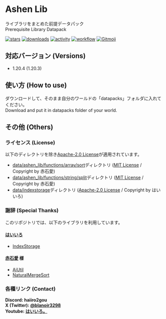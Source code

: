 # Ashen Lib

ライブラリをまとめた前提データパック  
Prerequisite Library Datapack

[![stars](https://img.shields.io/github/stars/haiiro2gou/Ashen-Lib?logo=github)](https://github.com/haiiro2gou/Ashen-Lib/stargazers)
[![downloads](https://img.shields.io/github/downloads/haiiro2gou/Ashen-Lib/total?logo=github)](https://github.com/haiiro2gou/Ashen-Lib/releases/latest)
[![activity](https://img.shields.io/github/commit-activity/m/haiiro2gou/Ashen-Lib?label=commit&logo=github)](https://github.com/haiiro2gou/Ashen-Lib/commits/master)
[![workflow](https://img.shields.io/github/actions/workflow/status/haiiro2gou/Ashen-Lib/datapack-linter.yml?branch=master&label=linter)](https://github.com/haiiro2gou/Ashen-Lib/actions?query=workflow%3Alint-datapack)
[![Gitmoji](https://img.shields.io/badge/gitmoji-%20😜%20😍-FFDD67.svg)](https://gitmoji.carloscuesta.me/)

## 対応バージョン (Versions)

- 1.20.4 (1.20.3)

## 使い方 (How to use)

ダウンロードして、そのまま自分のワールドの「datapacks」フォルダに入れてください。  
Download and put it in datapacks folder of your world.

## その他 (Others)

### ライセンス (License)

以下のディレクトリを除き[Apache-2.0 License](LICENSE)が適用されています。

- [data/ashen_lib/functions/array/sort](data/ashen_lib/functions/array/sort/)ディレクトリ ([MIT License](data/ashen_lib/functions/array/sort/LICENSE) / Copyright by 赤石愛)
- [data/ashen_lib/functions/string/split](data/ashen_lib/functions/string/split/)ディレクトリ ([MIT License](data/ashen_lib/functions/string/split/LICENSE) / Copyright by 赤石愛)
- [data/indexstorage](data/indexstorage/functions/)ディレクトリ ([Apache-2.0 License](data/indexstorage/LICENSE) / Copyright by はいいろ)

### 謝辞 (Special Thanks)

このリポジトリでは、以下のライブラリを利用しています。

#### [はいいろ](https://x.com/blanoir3298)

- [IndexStorage](https://github.com/haiiro2gou/IndexStorage)

#### [赤石愛](https://x.com/AiAkaishi) 様

- [AiUtil](https://github.com/Ai-Akaishi/AiUtil)
- [NaturalMergeSort](https://github.com/Ai-Akaishi/NaturalMergeSort)

### 各種リンク (Contact)

**Discord: haiiro2gou**  
**X (Twitter): [@blanoir3298](https://x.com/blanoir3298)**  
**Youtube: [はいいろ。](https://www.youtube.com/channel/UC4HoswwsCjgVmZlmhZ0Dpbg)**

